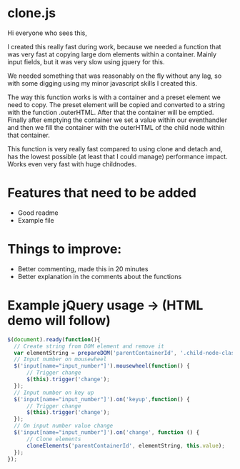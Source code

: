 # clone.js

Hi everyone who sees this,

I created this really fast during work, because we needed a function that was very fast at copying large dom elements within a container. 
Mainly input fields, but it was very slow using jquery for this. 

We needed something that was reasonably on the fly without any lag, so with some digging using my minor javascript skills I created this. 

The way this function works is with a container and a preset element we need to copy. The preset element will be copied and converted to a string with the function .outerHTML. After that the container will be emptied. Finally after emptying the container we set a value within our eventhandler and then we fill the container with the outerHTML of the child node within that container. 

This function is very really fast compared to using clone and detach and, has the lowest possible (at least that I could manage) performance impact. Works even very fast with huge childnodes.

# Features that need to be added

- Good readme
- Example file

# Things to improve:

- Better commenting, made this in 20 minutes
- Better explanation in the comments about the functions


# Example jQuery usage -> (HTML demo will follow)
```javascript
$(document).ready(function(){
  // Create string from DOM element and remove it
  var elementString = prepareDOM('parentContainerId', '.child-node-class');
  // Input number on mousewheel
  $('input[name="input_number"]').mousewheel(function() {
      // Trigger change
      $(this).trigger('change');
  });
  // Input number on key up
  $('input[name="input_number"]').on('keyup',function() {
      // Trigger change
      $(this).trigger('change');
  });
  // On input number value change
  $('input[name="input_number"]').on('change', function () {
      // Clone elements
      cloneElements('parentContainerId', elementString, this.value);
  });
});
```

